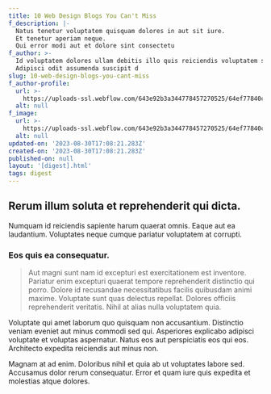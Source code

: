 ```yaml
---
title: 10 Web Design Blogs You Can't Miss
f_description: |-
  Natus tenetur voluptatem quisquam dolores in aut sit iure.
  Et tenetur aperiam neque.
  Qui error modi aut et dolore sint consectetu
f_author: >-
  Id voluptatem dolores ullam debitis illo quis reiciendis voluptatem sapiente.
  Adipisci odit assumenda suscipit d
slug: 10-web-design-blogs-you-cant-miss
f_author-profile:
  url: >-
    https://uploads-ssl.webflow.com/643e92b3a344778457270525/64ef77840c9ee6d0a975dbbb_image17.jpeg
  alt: null
f_image:
  url: >-
    https://uploads-ssl.webflow.com/643e92b3a344778457270525/64ef77840c9ee6d0a975dbc5_image17.jpeg
  alt: null
updated-on: '2023-08-30T17:08:21.283Z'
created-on: '2023-08-30T17:08:21.283Z'
published-on: null
layout: '[digest].html'
tags: digest
---
```


Rerum illum soluta et reprehenderit qui dicta.
----------------------------------------------

Numquam id reiciendis sapiente harum quaerat omnis. Eaque aut ea laudantium. Voluptates neque cumque pariatur voluptatem at corrupti.

### Eos quis ea consequatur.

> Aut magni sunt nam id excepturi est exercitationem est inventore. Pariatur enim excepturi quaerat tempore reprehenderit distinctio qui porro. Dolore id recusandae necessitatibus facilis quibusdam animi maxime. Voluptate sunt quas delectus repellat. Dolores officiis reprehenderit veritatis. Nihil at alias nulla voluptatem quia.

Voluptate qui amet laborum quo quisquam non accusantium. Distinctio veniam eveniet aut minus commodi sed qui. Asperiores explicabo adipisci voluptate et voluptas aspernatur. Natus eos aut perspiciatis eos qui eos. Architecto expedita reiciendis aut minus non.

Magnam at ad enim. Doloribus nihil et quia ab ut voluptates labore sed. Accusamus dolor rerum consequatur. Error et quam iure quis expedita et molestias atque dolores.
